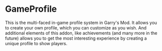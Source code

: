 # GameProfile

This is the multi-faced in-game profile system in Garry's Mod. It allows you to create your own profile, which you can customize as you wish. And additional elements of this addon, like achievements (and many more in the future) allows you to get the most interesting experience by creating a unique profile to show players.
